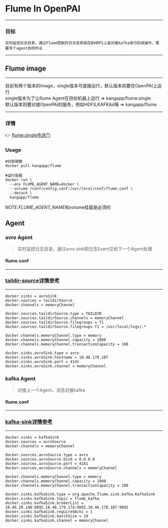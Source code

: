 # Flume In OpenPAI

---  

### 目标

```
实时监控日志目录，通过Flume把新的日志信息保存到HDFS上或对接kafka进行后续操作，需要多个agent协同作业
```

---  

## Flume image

---
目前有两个版本的image，single版本可直接运行，默认版本则要在OpenPAI上运行  
single版本为了让flume Agent在目标机器上运行 => kangapp/flume:single    
默认版本则要对接OpenPAI的服务，例如HDFS,KAFKAd等 => kangapp/flume

---

### 详情

👉 [flume:single传送门](https://github.com/kangapp/openPAI/tree/master/job/flume/Docker)

### Usage
```
#拉取镜像
docker pull kangapp/flume  

#运行容器
docker run \
  --env FLUME_AGENT_NAME=docker \
  --volume /conf/config.conf:/usr/local/conf/flume.conf \
  --detach \
  kangapp/flume
```
NOTE:*FLUME_AGENT_NAME*和volume挂载是必须的

## Agent

### avro Agent

> 实时监控日志目录，通过avro sink把日志Event交给下一个Agent处理

#### flume.conf
---
### [taildir-source详情参考](https://flume.apache.org/releases/content/1.9.0/FlumeUserGuide.html#taildir-source)

---
```
docker.sinks = avroSink
docker.sources = taildirSource
docker.channels = memoryChannel

docker.sources.taildirSource.type = TAILDIR
docker.sources.taildirSource.channels = memoryChannel
docker.sources.taildirSource.filegroups = f1
docker.sources.taildirSource.filegroups.f1 = /usr/local/logs/.*

docker.channels.memoryChannel.type = memory
docker.channels.memoryChannel.capacity = 1000
docker.channels.memoryChannel.transactionCapacity = 100

docker.sinks.avroSink.type = avro
docker.sinks.avroSink.hostname = 10.46.178.107
docker.sinks.avroSink.port = 4141
docker.sinks.avroSink.channel = memoryChannel
```

### kafka Agent

> 对接上一个Agent，消息对接kafka

#### flume.conf
---
### [kafka-sink详情参考](https://flume.apache.org/releases/content/1.9.0/FlumeUserGuide.html#kafka-sink)

---
```
docker.sinks = kafkaSink
docker.sources = avroSource
docker.channels = memoryChannel

docker.sources.avroSource.type = avro
docker.sources.avroSource.bind = 0.0.0.0
docker.sources.avroSource.port = 4141
docker.sources.avroSource.channels = memoryChannel

docker.channels.memoryChannel.type = memory
docker.channels.memoryChannel.capacity = 1000
docker.channels.memoryChannel.transactionCapacity = 100

docker.sinks.kafkaSink.type = org.apache.flume.sink.kafka.KafkaSink
docker.sinks.kafkaSink.topic = flume_kafka
docker.sinks.kafkaSink.brokerList = 10.46.28.140:9092,10.46.179.174:9092,10.46.178.107:9092
docker.sinks.kafkaSink.requiredAcks = 1
docker.sinks.kafkaSink.batchSize = 10
docker.sinks.kafkaSink.channel = memoryChannel
```